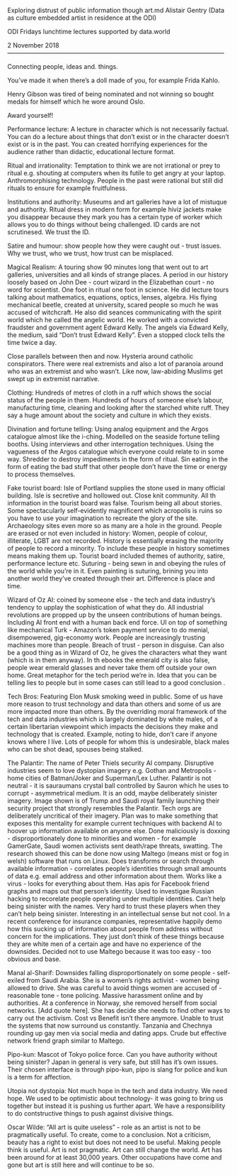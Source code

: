 Exploring distrust of public information though art.md
Alistair Gentry (Data as culture embedded artist in residence at the ODI)

ODI Fridays lunchtime lectures supported by data.world

2 November 2018
———————————————————————————————————

Connecting people, ideas and. things.

You’ve made it when there’s a doll made of you, for example Frida Kahlo.

Henry Gibson was tired of being nominated and not winning so bought medals for himself which he wore around Oslo.

Award yourself!

Performance lecture: A lecture in character which is not necessarily factual. You can do a lecture about things that don’t exist or in the character doesn’t exist or is in the past. You can created horrifying experiences for the audience rather than didactic, educational lecture format.

Ritual and irrationality: Temptation to think we are not irrational or prey to ritual e.g. shouting at computers when its futile to get angry at your laptop. Anthromorphising technology. People in the past were rational but still did rituals to ensure for example fruitfulness.

Institutions and authority: Museums and art galleries have a lot of mistuque and authority. Ritual dress in modern form for example hiviz jackets make you disappear because they mark you has a certain type of worker which allows you to do things without being challenged. ID cards are not scrutinesed. We trust the ID. 

Satire and humour: show people how they were caught out - trust issues. Why we trust, who we trust, how trust can be misplaced.

Magical Realism: A touring show 90 minutes long that went out to art galleries, universities and all kinds of strange places. A period in our history loosely based on John Dee - court wizard in the Elizabethan court - no word for scientist. One foot in ritual one foot in science. He did lecture tours talking about mathematics, equations, optics, lenses, algebra. His flying mechanical beetle, created at university, scared people so much he was accused of witchcraft. He also did seances communicating with the spirit world which he called the angelic world. He worked with a convicted fraudster and government agent Edward Kelly. The angels via Edward Kelly, the medium, said “Don’t trust Edward Kelly”. Even a stopped clock tells the time twice a day. 

Close parallels between then and now. Hysteria around catholic conspirators. There were real extremists and also a lot of paranoia around who was an extremist and who wasn’t. Like now, law-abiding Muslims get swept up in extremist narrative.

Clothing: Hundreds of metres of cloth in a ruff which shows the social status of the people in them. Hundreds of hours of someone else’s labour, manufacturing time, cleaning and looking after the starched white ruff. They say a huge amount about the society and culture in which they exists.

Divination and fortune telling: Using analog equipment and the Argos catalogue almost like the i-ching. Modelled on the seaside fortune telling booths. Using interviews and other interrogation techniques. Using the vagueness of the Argos catalogue which everyone could relate to in some way. Shredder to destroy impediments in the form of ritual. Sin eating in the form of eating the bad stuff that other people don’t have the time or energy to process themselves.

Fake tourist board: Isle of Portland supplies the stone used in many official building. Isle is secretive and hollowed out. Close knit community. All th information in the tourist board was false. Tourism being all about stories. Some spectacularly self-evidently magnificent which acropolis is ruins so you have to use your imagination to recreate the glory of the site. Archaeology sites even more so as many are a hole in the ground. People are erased or not even included in history: Women, people of colour, illiterate, LGBT are not recorded. History is essentially erasing the majority of people to record a minority. To include these people in history sometimes means making them up. Tourist board included themes of authority, satire, performance lecture etc. Suturing - being sewn in and obeying the rules of the world while you’re in it. Even painting is suturing, brining you into another world they’ve created through their art. Difference is place and time.

Wizard of Oz AI: coined by someone else - the tech and data industry’s tendency to upplay the sophistication of what they do. All industrial revolutions are propped up by the unseen contributions of human beings. Including AI front end with a human back end force. UI on top of something like mechanical Turk - Amazon’s token payment service to do menial, disempowered, gig-economy work. People are increasingly trusting machines more than people. Breach of trust - person in disguise. Can also be a good thing as in Wizard of Oz, he gives the characters what they want (which is in them anyway). In th ebooks the emerald city is also false, people wear emerald glasses and never take them off outside your own home. Great metaphor for the tech period we’re in. Idea that you can be telling lies to people but in some cases can still lead to a good conclusion .

Tech Bros: Featuring Elon Musk smoking weed in public. Some of us have more reason to trust technology and data than others and some of us are more impacted more than others. By the overriding moral framework of the tech and data industries which is largely dominated by white males, of a certain libertarian viewpoint which impacts the decisions they make and technology that is created. Example, noting to hide, don’t care if anyone knows where I live. Lots of people for whom this is undesirable, black males who can be shot dead, spouses being stalked.

The Palantir: The name of Peter Thiels security AI company. Disruptive industries seem to love dystopian imagery e.g. Gothan and Metropolis - home cities of Batman/Joker and Superman/Lex Luther. Palantir is not neutral - it is sauraumans crystal ball controlled by Sauron which he uses to corrupt - asymmetrical medium. It is an odd, maybe deliberately sinister imagery. Image shown is of Trump and Saudi royal family launching their security project that strongly resembles the Palantir. Tech orgs are deliberately uncritical of their imagery. Plan was to make something that exposes this mentality for example current techniques with backend AI to hoover up information available on anyone else. Done maliciously is doxxing - disproportionately done to minorities and women - for example GamerGate, Saudi women activists sent death/rape threats, swatting. The research showed this can be done now using Maltego (means mist or fog in welsh) software that runs on Linux. Does transforms or search through available information - correlates people’s identities through small amounts of data e.g. email address and other information about them. Works like a virus - looks for everything about them. Has apis for Facebook friend graphs and maps out that person’s identity. Used to investigae Russian hacking to recorelate people operating under multiple identities. Can’t help being sinister with the names. Very hard to trust these players when they can’t help being sinister. Interesting in an intellectual sense but not cool. In a recent conference for insurance companies, representative happily demo how this sucking up of information about people from address without concern for the implications. They just don’t think of these things because they are white men of a certain age and have no experience of the downsides. Decided not to use Maltego because it was too easy - too obvious and base.

Manal al-Sharif: Downsides falling disproportionately on some people - self-exiled from Saudi Arabia. She is a women’s rights activist - women being allowed to drive. She was careful to avoid things women are accused of - reasonable tone - tone policing. Massive harassment online and by authorities. At a conference in Norway, she removed herself from social networks. [Add quote here]. She has decide she needs to find other ways to carry out the activism. Cost vs Benefit isn’t there anymore. Unable to trust the systems that now surround us constantly. Tanzania and Chechnya rounding up gay men via social media and dating apps. Crude but effective network friend graph similar to Maltego.

Pipo-kun: Mascot of Tokyo police force. Can you have authority without being sinister? Japan in general is very safe, but still has it’s own issues. Their chosen interface is through pipo-kun, pipo is slang for police and kun is a term for affection. 

Utopia not dystopia: Not much hope in the tech and data industry. We need hope. We used to be optimistic about technology- it was going to bring us together but instead it is pushing us further apart. We have a responsibility to do contstructive things to push against divisive things.

Oscar Wilde: “All art is quite useless” - role as an artist is not to be pragmatically useful. To create, come to a conclusion. Not a criticism, beauty has a right to exist but does not need to be useful. Making people think is useful. Art is not pragmatic. Art can still change the world. Art has been around for at least 30,000 years. Other occupations have come and gone but art is still here and will continue to be so.
